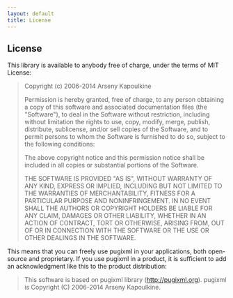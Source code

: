 ```yaml
---
layout: default
title: License
---
```


## License

This library is available to anybody free of charge, under the terms of MIT License:

> Copyright (c) 2006-2014 Arseny Kapoulkine
>
> Permission is hereby granted, free of charge, to any person obtaining a copy of this software and associated documentation files (the "Software"), to deal in the Software without restriction, including without limitation the rights to use, copy, modify, merge, publish, distribute, sublicense, and/or sell copies of the Software, and to permit persons to whom the Software is furnished to do so, subject to the following conditions:
>
> The above copyright notice and this permission notice shall be included in all copies or substantial portions of the Software.
>
> THE SOFTWARE IS PROVIDED "AS IS", WITHOUT WARRANTY OF ANY KIND, EXPRESS OR IMPLIED, INCLUDING BUT NOT LIMITED TO THE WARRANTIES OF MERCHANTABILITY, FITNESS FOR A PARTICULAR PURPOSE AND NONINFRINGEMENT. IN NO EVENT SHALL THE AUTHORS OR COPYRIGHT HOLDERS BE LIABLE FOR ANY CLAIM, DAMAGES OR OTHER LIABILITY, WHETHER IN AN ACTION OF CONTRACT, TORT OR OTHERWISE, ARISING FROM, OUT OF OR IN CONNECTION WITH THE SOFTWARE OR THE USE OR OTHER DEALINGS IN THE SOFTWARE.

This means that you can freely use pugixml in your applications, both open-source and proprietary. If you use pugixml in a product, it is sufficient to add an acknowledgment like this to the product distribution:

> This software is based on pugixml library (http://pugixml.org).
> pugixml is Copyright (C) 2006-2014 Arseny Kapoulkine.
